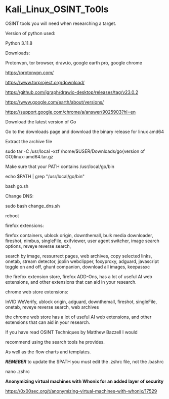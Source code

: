 # Kali_Linux_OSINT_To0ls

OSINT tools you will need when researching a target. 

Version of python used:

Python 3.11.8

Downloads:

Protonvpn, tor browser, draw.io, google earth pro, google chrome

https://protonvpn.com/

https://www.torproject.org/download/

https://github.com/jgraph/drawio-desktop/releases/tag/v23.0.2

https://www.google.com/earth/about/versions/

https://support.google.com/chrome/a/answer/9025903?hl=en

Download the latest version of Go

Go to the downloads page and download the binary release for linux amd64

Extract the archive file

sudo tar -C /usr/local -xzf /home/$USER/Downloads/go{version of GO}linux-amd64.tar.gz

Make sure that your PATH contains /usr/local/go/bin

echo $PATH | grep "/usr/local/go/bin"

bash go.sh

Change DNS:

sudo bash change_dns.sh

reboot

firefox extensions:

firefox containers, ublock origin, downthemall, bulk media downloader, fireshot, nimbus, singleFile, exifviewer, user agent switcher, image search options, reveye reverse search,

search by image, ressurrect pages, web archives, copy selected links, onetab, stream detector, joplin webclipper, foxyproxy, adguard, javascript toggle on and off, ghunt companion, download all images, keepassxc

the firefox extension store, firefox ADD-Ons, has a lot of useful AI web extensions, and other extensions that can aid in your research. 

chrome web store extensions:

InVID WeVerify, ublock origin, adguard, downthemall, fireshot,  singleFile, onetab, reveye reverse search, web archives

the chrome web store has a lot of useful AI web extensions, and other extensions that can aid in your research.


If you have read OSINT Techniques by Matthew Bazzell I would 

recommend using the search tools he provides.

As well as the flow charts and templates.

***REMEBER*** to update the $PATH you must edit the .zshrc file, not the .bashrc

nano .zshrc 

**Anonymizing virtual machines with Whonix for an added layer of security**

https://0x00sec.org/t/anonymizing-virtual-machines-with-whonix/17529

